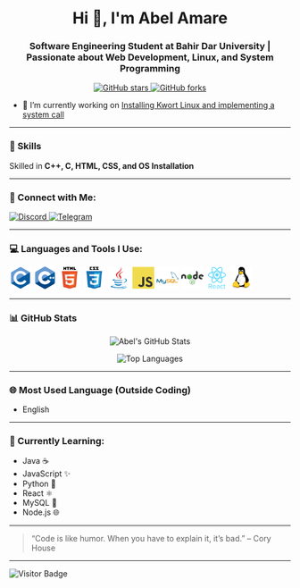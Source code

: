 <h1 align="center">Hi 👋, I'm Abel Amare</h1>
<h3 align="center">Software Engineering Student at Bahir Dar University | Passionate about Web Development, Linux, and System Programming</h3>

<p align="center">
  <a href="https://github.com/codebyabel/codebyabel">
    <img src="https://img.shields.io/github/stars/codebyabel/codebyabel?style=social" alt="GitHub stars"/>
  </a>
  <a href="https://github.com/codebyabel/codebyabel/fork">
    <img src="https://img.shields.io/github/forks/codebyabel/codebyabel?style=social" alt="GitHub forks"/>
  </a>
</p>

- 🔭 I’m currently working on [Installing Kwort Linux and implementing a system call](https://github.com/codebyabel/OSSP-KWORTLINUX-Abel)

---

### 💼 Skills
<p align="left">
  Skilled in <b>C++, C, HTML, CSS, and OS Installation</b>
</p>

---

### 🧩 Connect with Me:

<p align="left">
  <a href="https://discord.gg/Hcj54CPd" target="_blank" rel="noopener noreferrer">
    <img src="https://raw.githubusercontent.com/rahuldkjain/github-profile-readme-generator/master/src/images/icons/Social/discord.svg" alt="Discord" height="30" width="40"/>
  </a>
  <a href="https://t.me/Leoabelu" target="_blank" rel="noopener noreferrer">
    <img src="https://cdn.jsdelivr.net/gh/simple-icons/simple-icons/icons/telegram.svg" alt="Telegram" height="30" width="40"/>
  </a>
</p>

---

### 💻 Languages and Tools I Use:

<p align="left">
  <a href="https://www.cprogramming.com/" target="_blank"><img src="https://raw.githubusercontent.com/devicons/devicon/master/icons/c/c-original.svg" alt="C" width="40" height="40"/></a>
  <a href="https://www.w3schools.com/cpp/" target="_blank"><img src="https://raw.githubusercontent.com/devicons/devicon/master/icons/cplusplus/cplusplus-original.svg" alt="C++" width="40" height="40"/></a>
  <a href="https://www.w3schools.com/html/" target="_blank"><img src="https://raw.githubusercontent.com/devicons/devicon/master/icons/html5/html5-original-wordmark.svg" alt="HTML" width="40" height="40"/></a>
  <a href="https://www.w3schools.com/css/" target="_blank"><img src="https://raw.githubusercontent.com/devicons/devicon/master/icons/css3/css3-original-wordmark.svg" alt="CSS" width="40" height="40"/></a>
  <a href="https://www.java.com" target="_blank"><img src="https://raw.githubusercontent.com/devicons/devicon/master/icons/java/java-original.svg" alt="Java" width="40" height="40"/></a>
  <a href="https://developer.mozilla.org/en-US/docs/Web/JavaScript" target="_blank"><img src="https://raw.githubusercontent.com/devicons/devicon/master/icons/javascript/javascript-original.svg" alt="JavaScript" width="40" height="40"/></a>
  <a href="https://www.mysql.com/" target="_blank"><img src="https://raw.githubusercontent.com/devicons/devicon/master/icons/mysql/mysql-original-wordmark.svg" alt="MySQL" width="40" height="40"/></a>
  <a href="https://nodejs.org" target="_blank"><img src="https://raw.githubusercontent.com/devicons/devicon/master/icons/nodejs/nodejs-original-wordmark.svg" alt="Node.js" width="40" height="40"/></a>
  <a href="https://reactjs.org/" target="_blank"><img src="https://raw.githubusercontent.com/devicons/devicon/master/icons/react/react-original-wordmark.svg" alt="React" width="40" height="40"/></a>
  <a href="https://www.linux.org/" target="_blank"><img src="https://raw.githubusercontent.com/devicons/devicon/master/icons/linux/linux-original.svg" alt="Linux" width="40" height="40"/></a>
</p>

---

### 📊 GitHub Stats

<p align="center">
  <img src="https://github-readme-stats.vercel.app/api?username=codebyabel&show_icons=true&theme=dracula" alt="Abel's GitHub Stats"/>
</p>

<p align="center">
  <img src="https://github-readme-stats.vercel.app/api/top-langs/?username=codebyabel&layout=compact&theme=dracula" alt="Top Languages"/>
</p>

---

### 🌐 Most Used Language (Outside Coding)
- English

---

### 🚀 Currently Learning:
- Java ☕
- JavaScript ✨
- Python 🐍
- React ⚛️
- MySQL 🐬
- Node.js 🌐

---

> “Code is like humor. When you have to explain it, it’s bad.” – Cory House

---

![Visitor Badge](https://visitor-badge.laobi.icu/badge?page_id=codebyabel.codebyabel)
